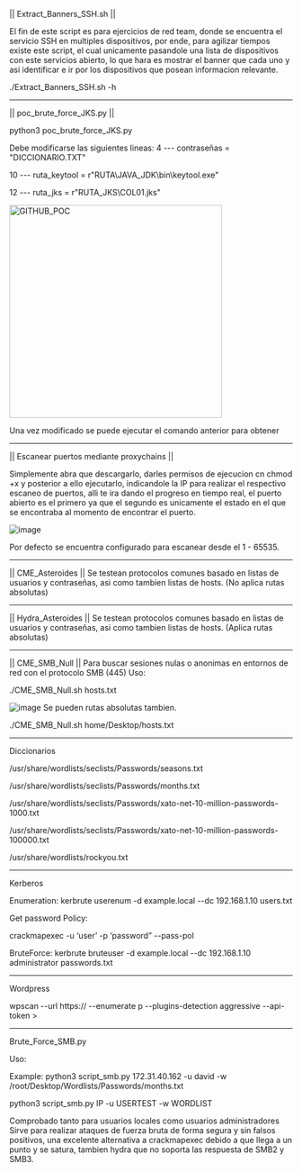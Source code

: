 || Extract_Banners_SSH.sh ||

El fin de este script es para ejercicios de red team, donde se encuentra el servicio SSH en multiples dispositivos, por ende, para agilizar tiempos existe este script, el cual unicamente pasandole una lista de dispositivos con este servicios abierto, lo que hara es mostrar el banner que cada uno y asi identificar e ir por los dispositivos que posean informacion relevante.

./Extract_Banners_SSH.sh -h

-------------------------------------------------------------------------------

|| poc_brute_force_JKS.py ||

python3 poc_brute_force_JKS.py

Debe modificarse las siguientes lineas:
4 --- contraseñas = "DICCIONARIO.TXT"

10 --- ruta_keytool = r"RUTA\JAVA_JDK\bin\keytool.exe"

12 --- ruta_jks = r"RUTA_JKS\COL01.jks"

<img width="378" alt="GITHUB_POC" src="https://github.com/p3g4s8s/Public_Tool-/assets/150304631/ae746112-b4f4-4a42-a89f-0399a62ce33a">

Una vez modificado se puede ejecutar el comando anterior para obtener

-------------------------------------------------------------------------------

|| Escanear puertos mediante proxychains ||

Simplemente abra que descargarlo, darles permisos de ejecucion cn chmod +x y posterior a ello ejecutarlo, indicandole la IP para realizar el respectivo escaneo de puertos, alli te ira dando el progreso en tiempo real, el puerto abierto es el primero ya que el segundo es unicamente el estado en el que se encontraba al momento de encontrar el puerto.

![image](https://github.com/p3g4s8s/Public_Tool-/assets/150304631/cc953cb7-a800-4e27-a0c5-3797ddeb91d3)

Por defecto se encuentra configurado para escanear desde el 1 - 65535.
***************************************************************************
|| CME_Asteroides ||
Se testean protocolos comunes basado en listas de usuarios y contraseñas, asi como tambien listas de hosts. (No aplica rutas absolutas)
***************************************************************************
|| Hydra_Asteroides ||
Se testean protocolos comunes basado en listas de usuarios y contraseñas, asi como tambien listas de hosts. (Aplica rutas absolutas)
***************************************************************************

|| CME_SMB_Null ||
Para buscar sesiones nulas o anonimas en entornos de red con el protocolo SMB (445)
Uso:

./CME_SMB_Null.sh hosts.txt

![image](https://github.com/user-attachments/assets/563c664c-dab6-47fb-aa82-ba356ff523ea)
Se pueden rutas absolutas tambien.

./CME_SMB_Null.sh home/Desktop/hosts.txt
***************************************************************************
Diccionarios

/usr/share/wordlists/seclists/Passwords/seasons.txt

/usr/share/wordlists/seclists/Passwords/months.txt

/usr/share/wordlists/seclists/Passwords/xato-net-10-million-passwords-1000.txt

/usr/share/wordlists/seclists/Passwords/xato-net-10-million-passwords-100000.txt

/usr/share/wordlists/rockyou.txt

***************************************************************************
Kerberos

Enumeration: kerbrute userenum -d example.local --dc 192.168.1.10 users.txt

Get password Policy: 

crackmapexec <IP> -u ‘user’ -p ‘password” --pass-pol

BruteForce: kerbrute bruteuser -d example.local --dc 192.168.1.10 administrator passwords.txt

***************************************************************************
Wordpress

wpscan --url https://<URL> --enumerate p --plugins-detection aggressive --api-token <token>>


***************************************************************************
Brute_Force_SMB.py

Uso:

Example:
python3 script_smb.py 172.31.40.162 -u david -w /root/Desktop/Wordlists/Passwords/months.txt

python3 script_smb.py IP -u USERTEST -w WORDLIST

Comprobado tanto para usuarios locales como usuarios administradores
Sirve para realizar ataques de fuerza bruta de forma segura y sin falsos positivos, una excelente alternativa a crackmapexec debido a que llega a un punto y se satura, tambien hydra que no soporta las respuesta de SMB2 y SMB3.
